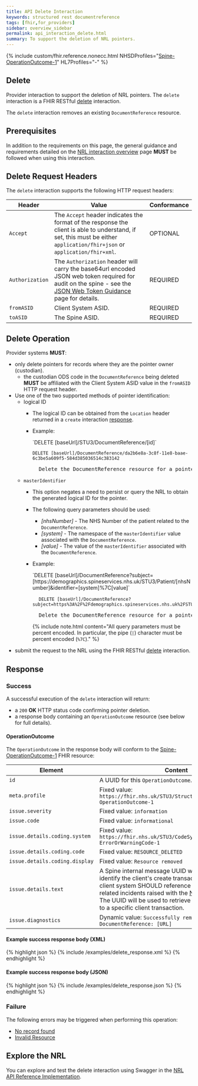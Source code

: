 ```yaml
---
title: API Delete Interaction
keywords: structured rest documentreference
tags: [fhir,for_providers]
sidebar: overview_sidebar
permalink: api_interaction_delete.html
summary: To support the deletion of NRL pointers.
---
```


{% include custom/fhir.reference.nonecc.html NHSDProfiles="[Spine-OperationOutcome-1](https://fhir.nhs.uk/STU3/StructureDefinition/Spine-OperationOutcome-1)" HL7Profiles="-" %}

## Delete

Provider interaction to support the deletion of NRL pointers. The `delete` interaction is a FHIR RESTful [delete](https://www.hl7.org/fhir/STU3/http.html#delete) interaction.

The `delete` interaction removes an existing `DocumentReference` resource.

## Prerequisites

In addition to the requirements on this page, the general guidance and requirements detailed on the [NRL interaction overview](nrl_interaction_overview.html) page **MUST** be followed when using this interaction.

## Delete Request Headers

The `delete` interaction supports the following HTTP request headers:

| Header|Value|Conformance|
|-------|-----|-----------|
| `Accept` | The `Accept` header indicates the format of the response the client is able to understand, if set, this must be either `application/fhir+json` or `application/fhir+xml`. | OPTIONAL |
| `Authorization` | The `Authorization` header will carry the base64url encoded JSON web token required for audit on the spine - see the [JSON Web Token Guidance](guidance_jwt.html) page for details. | REQUIRED |
| `fromASID` | Client System ASID. | REQUIRED |
| `toASID` | The Spine ASID. | REQUIRED |

## Delete Operation

Provider systems **MUST**:
- only delete pointers for records where they are the pointer owner (custodian).
    - the custodian ODS code in the `DocumentReference` being deleted **MUST** be affiliated with the Client System ASID value in the `fromASID` HTTP request header.
- Use one of the two supported methods of pointer identification:
    - logical ID
        - The logical ID can be obtained from the `Location` header returned in a `create` interaction [response](api_interaction_create.html#create-response).
        - Example:
            <div markdown="span" class="alert alert-success" role="alert">
            `DELETE [baseUrl]/STU3/DocumentReference/[id]`
            </div>

            <div class="language-http highlighter-rouge">
            <pre class="highlight"><code><span class="err">DELETE [baseUrl]/DocumentReference/da2b6e8a-3c8f-11e8-baae-6c3be5a609f5-584d385036514c383142
            </span></code>
            Delete the DocumentReference resource for a pointer with a logical id of 'da2b6e8a-3c8f-11e8-baae-6c3be5a609f5-584d385036514c383142'.</pre>
            </div>
    - `masterIdentifier`
        - This option negates a need to persist or query the NRL to obtain the generated logical ID for the pointer.
        - The following query parameters should be used:
            - *[nhsNumber]* - The NHS Number of the patient related to the `DocumentReference`.
            - *[system]* - The namespace of the `masterIdentifier` value associated with the `DocumentReference`.
            - *[value]* - The value of the `masterIdentifier` associated with the `DocumentReference`.
        - Example:
            <div markdown="span" class="alert alert-success" role="alert">
            `DELETE [baseUrl]/DocumentReference?subject=[https://demographics.spineservices.nhs.uk/STU3/Patient/[nhsNumber]&identifier=[system]%7C[value]`
            </div>

            <div class="language-http highlighter-rouge">
            <pre class="highlight">
            <code><span class="err">DELETE [baseUrl]/DocumentReference?subject=https%3A%2F%2Fdemographics.spineservices.nhs.uk%2FSTU3%2FPatient%2F9876543210%26identifier%3Durn%3Aietf%3Arfc%3A3986%257Curn%3Aoid%3A1.3.6.1.4.1.21367.2005.3.71
            </span></code>
            Delete the DocumentReference resource for a pointer with a subject and identifier.</pre>
            </div>

            {% include note.html content="All query parameters must be percent encoded. In particular, the pipe (`|`) character must be percent encoded (`%7C`)." %}
- submit the request to the NRL using the FHIR RESTful [delete](https://www.hl7.org/fhir/STU3/http.html#delete) interaction.

## Response

### Success

A successful execution of the `delete` interaction will return:
- a `200` **OK** HTTP status code confirming pointer deletion.
- a response body containing an `OperationOutcome` resource (see below for full details).

#### OperationOutcome
The `OperationOutcome` in the response body will conform to the [Spine-OperationOutcome-1](https://fhir.nhs.uk/STU3/StructureDefinition/Spine-OperationOutcome-1) FHIR resource:

|Element|Content|
|-------|-------|
|`id`|A UUID for this `OperationOutcome`.|
|`meta.profile`|Fixed value: `https://fhir.nhs.uk/STU3/StructureDefinition/Spine-OperationOutcome-1`|
|`issue.severity`|Fixed value: `information`|
|`issue.code`|Fixed value: `informational`|
|`issue.details.coding.system`|Fixed value: `https://fhir.nhs.uk/STU3/CodeSystem/Spine-ErrorOrWarningCode-1`|
|`issue.details.coding.code`|Fixed value: `RESOURCE_DELETED`|
|`issue.details.coding.display`|Fixed value: `Resource removed`|
|`issue.details.text`| A Spine internal message UUID which can be used to identify the client's create transaction within Spine. A client system SHOULD reference this UUID in any related incidents raised with the [National Service Desk](https://digital.nhs.uk/services/spine/spine-mini-service-provider-for-personal-demographics-service/service-management-live-service). The UUID will be used to retrieve log entries that relate to a specific client transaction. |
|`issue.diagnostics`|Dynamic value: `Successfully removed resource DocumentReference: [URL]`|

#### Example success response body (XML)

<div class="github-sample-wrapper scroll-height-350">
{% highlight json %}
{% include /examples/delete_response.xml %}
{% endhighlight %}
</div>

#### Example success response body (JSON)

<div class="github-sample-wrapper scroll-height-350">
{% highlight json %}
{% include /examples/delete_response.json %}
{% endhighlight %}
</div>

### Failure

The following errors may be triggered when performing this operation:

- [No record found](guidance_errors.html#resource-not-found)
- [Invalid Resource](guidance_errors.html#invalid-resource)

## Explore the NRL
You can explore and test the delete interaction using Swagger in the [NRL API Reference Implementation](https://data.developer.nhs.uk/nrls-ri/index.html).
